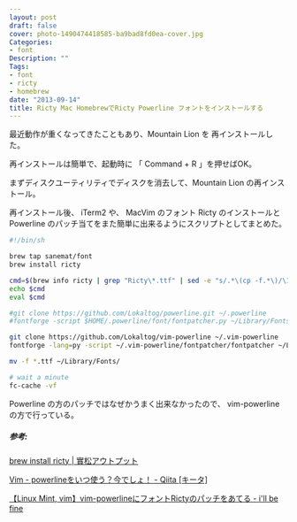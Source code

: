 ```yaml
---
layout: post
draft: false
cover: photo-1490474418585-ba9bad8fd0ea-cover.jpg
Categories:
- font
Description: ""
Tags:
- font
- ricty
- homebrew
date: "2013-09-14"
title: Ricty Mac HomebrewでRicty Powerline フォントをインストールする
---
```


最近動作が重くなってきたこともあり、Mountain Lion を
再インストールした。

再インストールは簡単で、起動時に 「 Command + R 」を押せばOK。

まずディスクユーティリティでディスクを消去して、Mountain Lion
の再インストール。

再インストール後、 iTerm2 や、 MacVim のフォント Ricty
のインストールと Powerline
のパッチ当てをまた簡単に出来るようにスクリプトとしてまとめた。

```sh
#!/bin/sh

brew tap sanemat/font
brew install ricty

cmd=$(brew info ricty | grep "Ricty\*.ttf" | sed -e "s/.*\(cp -f.*\)/\1/")
echo $cmd
eval $cmd

#git clone https://github.com/Lokaltog/powerline.git ~/.powerline
#fontforge -script $HOME/.powerline/font/fontpatcher.py ~/Library/Fonts/Ricty-Regular.ttf

git clone https://github.com/Lokaltog/vim-powerline ~/.vim-powerline
fontforge -lang=py -script ~/.vim-powerline/fontpatcher/fontpatcher ~/Library/Fonts/Ricty-Regular.ttf

mv -f *.ttf ~/Library/Fonts/

# wait a minute
fc-cache -vf
  ```

Powerline の方のパッチではなぜかうまく出来なかったので、
vim-powerline の方で行っている。

##### 参考:

[brew install ricty |
實松アウトプット](http://sanematsu.wordpress.com/2013/05/11/brew-install-ricty/)

[Vim - powerlineをいつ使う？今でしょ！ - Qiita [キータ]](http://qiita.com/alpaca_taichou/items/ab70f914a6a577e25d70)

[【Linux Mint, vim】vim-powerlineにフォントRictyのパッチをあてる - i'll be fine](http://calorie001.hatenablog.com/entry/2012/11/08/054056)

